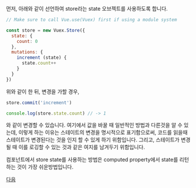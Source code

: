 
먼저, 아래와 같이 선언하여 store라는 state 오브젝트를 사용하도록 합니다.


```javascript
// Make sure to call Vue.use(Vuex) first if using a module system

const store = new Vuex.Store({
  state: {
    count: 0
  },
  mutations: {
    increment (state) {
      state.count++
    }
  }
})
```



위와 같이 한 뒤, 변경을 가할 경우, 

```js
store.commit('increment')

console.log(store.state.count) // -> 1
```

와 같이 변경할 수 있습니다. 여기에서 값을 바꿀 때 일반적인 방법과 다른것을 알 수 있는데, 이렇게 하는 이유는 스테이트의 변경을 명시적으로 표기함으로써, 코드를 읽을때 스테이트가 변경된다는 것을 인지 할 수 있게 하기 위함입니다. 그리고, 스테이트가 변경될 때 이를 로깅할 수 있는 것과 같은 여지를 남겨두기 위함입니다. 

컴포넌트에서 store state를 사용하는 방법은 computed property에서 state를 리턴하는 것이 가장 쉬운방법입니다. 

[다음](./Vuex_Core_Concepts_State.md)